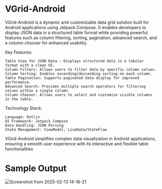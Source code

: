 # VGrid-Android
   VGrid-Android is a dynamic and customizable data grid solution built for Android applications using Jetpack Compose. It enables developers to display JSON data in a structured table format while providing powerful features such as column filtering, sorting, pagination, advanced search, and a column chooser for enhanced usability.

Key Features:

    Table View for JSON Data : Displays structured data in a tabular format with a clean UI.
    Column Filters: Allows users to filter data by specific column values.
    Column Sorting: Enables ascending/descending sorting on each column.
    Table Pagination: Supports paginated data display for improved performance.
    Advanced Search: Provides multiple search operators for filtering values within a single column.
    Column Chooser: Allows users to select and customize visible columns in the table.

Technology Stack:

    Language: Kotlin
    UI Framework: Jetpack Compose
    Data Handling: JSON Parsing
    State Management: ViewModel, LiveData/StateFlow

VGrid-Android simplifies complex data visualization in Android applications, ensuring a smooth user experience with its interactive and flexible table functionalities
# Sample Output
![Screenshot from 2025-02-13 14-18-21](https://github.com/user-attachments/assets/32ce8596-6229-4d76-bb0a-89cfd9a7cd85)

